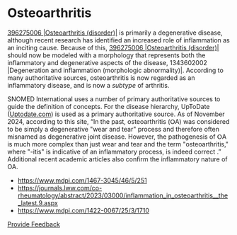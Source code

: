 # Osteoarthritis

[396275006 |Osteoarthritis (disorder)|](http://snomed.info/id/396275006) is primarily a degenerative disease, although recent research has identified an increased role of inflammation as an inciting cause. Because of this, [396275006 |Osteoarthritis (disorder)|](http://snomed.info/id/396275006) should now be modeled with a morphology that represents both the inflammatory and degenerative aspects of the disease, 1343602002 |Degeneration and inflammation (morphologic abnormality)|. According to many authoritative sources, osteoarthritis is now regarded as an inflammatory disease, and is now a  _subtype_ of arthritis.

SNOMED International uses a number of primary authoritative sources to guide the definition of concepts. For the disease hierarchy, UpToDate ([Uptodate.com](http://Uptodate.com)) is used as a primary authoritative source. As of November 2024, according to this site, “In the past, οѕteоаrthritiѕ (ՕΑ) was considered to be simply a degenerative "wear and tear" process and therefore often misnamed as degenerative joint disease. However, the pathogenesis of ՕΑ is much more complex than just wear and tear and the term "οѕteоarthritis," where "-itis" is indicative of an inflammatory process, is indeed correct .” Additional recent academic articles also confirm the inflammatory nature of OA.

  * <https://www.mdpi.com/1467-3045/46/5/251>
  * <https://journals.lww.com/co-rheumatology/abstract/2023/03000/inflammation_in_osteoarthritis__the_latest.9.aspx>
  * <https://www.mdpi.com/1422-0067/25/3/1710>







<a href="https://docs.google.com/forms/d/e/1FAIpQLScTmbZIf0UEQwYDkY27EEWBkaiYkHSbR0_9DmFrMLXoQLyL7Q/viewform?usp=pp_url&entry.1767247133=SCT+Editorial+Guide&entry.670899847=Osteoarthritis" class="button primary">Provide Feedback</a>
